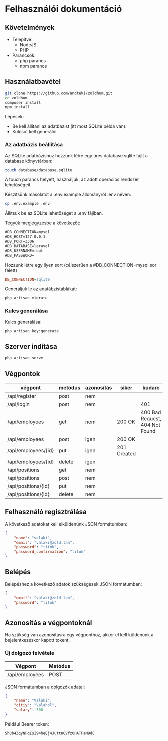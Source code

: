 # Felhasználói dokumentáció

## Követelmények

* Telepítve:
  * NodeJS
  * PHP
* Parancsok:
  * php parancs
  * npm parancs

## Használatbavétel

```bash
git clone https://github.com/andteki/zoldhum.git
cd zoldhum
composer install
npm install
```

Lépések:

* Be kell állítani az adatbázist (itt most SQLite példa van).
* Kulcsot kell generálni.

### Az adatbázis beállítása

Az SQLite adatbázishoz hozzunk létre egy üres database.sqlite fájlt a database könyvtárban:

```bash
touch database/database.sqlite
```

A touch parancs helyett, használjuk, az adott operációs rendszer lehetőségeit.

Készítsünk másolatot a .env.example állományról .env néven:

```bash
cp .env.example .env
```

Állítsuk be az SQLite lehetőséget a .env fájlban.

Tegyük megjegyzésbe a következőt:

```txt
#DB_CONNECTION=mysql
#DB_HOST=127.0.0.1
#DB_PORT=3306
#DB_DATABASE=laravel
#DB_USERNAME=root
#DB_PASSWORD=
```

Hozzunk létre egy ilyen sort (célszerűen a #DB_CONNECTION=mysql sor felett)

```ini
DB_CONNECTION=sqlite
```

Generáljuk le az adatábzistáblákat:

```cmd
php artisan migrate
```

### Kulcs generálása

Kulcs generálása:

```cmd
php artisan key:generate
```

## Szerver indítása

```cmd
php artisan serve
```

## Végpontok

|  végpont       | metódus | azonosítás | siker       | kudarc |
|----------------|---------|------------|-------------|--------|
| /api/register      | post    | nem        |             |        |
| /api/login         | post    | nem        |             | 401    |
| /api/employees | get     | nem        | 200 OK      | 400 Bad Request, 404 Not Found |
| /api/employees | post    | igen       | 200 OK      |
| /api/employees/{id} | put     | igen       | 201 Created |
| /api/employees/{id} | delete  | igen       |             |        |
| /api/positions | get     | nem        |             |        |
| /api/positions | post    | nem        |             |        |
| /api/positions/{id} | put     | nem        |             |        |
| /api/positions/{id} | delete  | nem        |             |        |

## Felhasználó regisztrálása

A következő adatokat kell elküldenünk JSON formátumban:

```json
{
    "name": "valaki",
    "email": "valaki@zold.lan",
    "password": "titok",
    "password_confirmation": "titok"
}
```

## Belépés

Belépéshez a következő adatok szükségesek JSON formátumban:

```json
{
    "email": "valaki@zold.lan",
    "password": "titok"
}
```

## Azonosítás a végpontoknál

Ha szükség van azonosításra egy végponthoz, akkor el kell küldenünk a bejelentkezéskor kapott tokent.

### Új dolgozó felvétele

| Végpont | Metódus |
|-|-|
| /api/employees | POST |

JSON formátumban a dolgozók adatai:

```JSON
{
    "name": "Valaki",
    "citiy": "Valahol",
    "salary": 300
}
```

Például Bearer token:

```txt
Sh0b4ZqyNPqIsI94heEj4JuttnGVfz0HATPaM9dC
```
